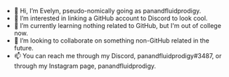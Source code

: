 - 👋 Hi, I’m Evelyn, pseudo-nomically going as panandfluidprodigy.
- 👀 I’m interested in linking a GitHub account to Discord to look cool.
- 🌱 I’m currently learning nothing related to GitHub, but I'm out of college now.
- 💞️ I’m looking to collaborate on something non-GitHub related in the future.
- 📫 You can reach me through my Discord, panandfluidprodigy#3487, or through my Instagram page, panandfluidprodigy.

<!---
panandfluidprodigy/panandfluidprodigy is a ✨ special ✨ repository because its `README.md` (this file) appears on your GitHub profile.
You can click the Preview link to take a look at your changes.
--->
